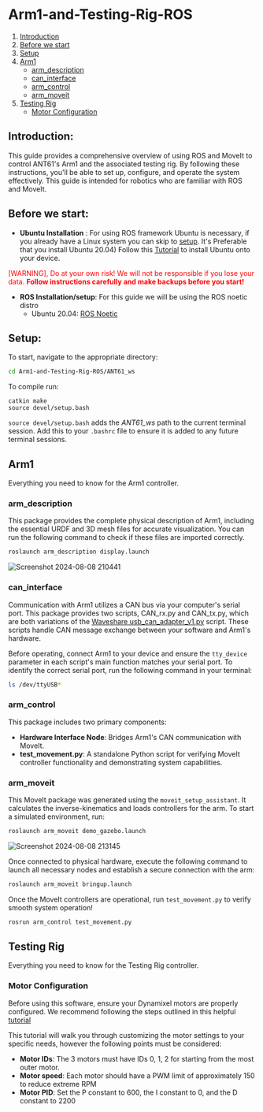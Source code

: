 # Arm1-and-Testing-Rig-ROS

1. [Introduction](#introduction)
1. [Before we start](#before-we-start)
1. [Setup](#setup)
1. [Arm1](#arm1)
	* [arm_description](#arm_description)
	* [can_interface](#can_interface)
	* [arm_control](#arm_control)
	* [arm_moveit](#arm_moveit)
1. [Testing Rig](#testing-rig)
   	* [Motor Configuration](#motor-configuration)

## Introduction: 
This guide provides a comprehensive overview of using ROS and MoveIt to control ANT61's Arm1 and the associated testing rig. By following these instructions, you'll be able to set up, configure, and operate the system effectively. This guide is intended for robotics who are familiar with ROS and MoveIt.

## Before we start:
* __Ubuntu Installation__ :
For using ROS framework Ubuntu is necessary, if you already have a Linux system you can skip to [setup](#setup). It's Preferable that you install Ubuntu 20.04)
Follow this [Tutorial](https://ubuntu.com/tutorials/install-ubuntu-desktop#1-overview) to install Ubuntu onto your device. 

<span style="color:red">[WARNING], Do at your own risk! We will not be responsible if you lose your data. __Follow instructions carefully and make backups before you start!__</span>

* __ROS Installation/setup__: For this guide we will be using the ROS noetic distro
	- Ubuntu 20.04: [ROS Noetic](https://wiki.ros.org/noetic/Installation/Ubuntu)

## Setup:
To start, navigate to the appropriate directory:

```bash
cd Arm1-and-Testing-Rig-ROS/ANT61_ws
```
To compile run:

```
catkin make
source devel/setup.bash
```
`source devel/setup.bash` adds the *ANT61_ws* path to the current terminal session. Add this to your `.bashrc` file to ensure it is added to any future terminal sessions.

## Arm1
Everything you need to know for the Arm1 controller.

### arm_description
This package provides the complete physical description of Arm1, including the essential URDF and 3D mesh files for accurate visualization. You can run the following command to check if these files are imported correctly.

```bash
roslaunch arm_description display.launch
```
![Screenshot 2024-08-08 210441](https://github.com/user-attachments/assets/1f21b0d1-daf3-4c70-8b87-295491abbb93)

### can_interface
Communication with Arm1 utilizes a CAN bus via your computer's serial port. This package provides two scripts, CAN_rx.py and CAN_tx.py, which are both variations of the [Waveshare usb_can_adapter_v1.py](https://github.com/RajithaRanasinghe/Python-Class-for-Waveshare-USB-CAN-A/blob/main/usb_can_adapter_v1.py) script. These scripts handle CAN message exchange between your software and Arm1's hardware.

Before operating, connect Arm1 to your device and ensure the `tty_device` parameter in each script's main function matches your serial port. To identify the correct serial port, run the following command in your terminal:
```bash
ls /dev/ttyUSB*
```
### arm_control
This package includes two primary components:
* __Hardware Interface Node__: Bridges Arm1's CAN communication with MoveIt.
* __test_movement.py__: A standalone Python script for verifying MoveIt controller functionality and demonstrating system capabilities.

### arm_moveit
This MoveIt package was generated using the `moveit_setup_assistant`. It calculates the inverse-kinematics and loads controllers for the arm. To start a simulated environment, run:

```bash
roslaunch arm_moveit demo_gazebo.launch
```
![Screenshot 2024-08-08 213145](https://github.com/user-attachments/assets/ef3631ed-2682-4be6-b490-0e53a68a90f7)

Once connected to physical hardware, execute the following command to launch all necessary nodes and establish a secure connection with the arm:

```bash
roslaunch arm_moveit bringup.launch
```
Once the MoveIt controllers are operational, run `test_movement.py` to verify smooth system operation!
```bash
rosrun arm_control test_movement.py
```

## Testing Rig
Everything you need to know for the Testing Rig controller.

### Motor Configuration
Before using this software, ensure your Dynamixel motors are properly configured. We recommend following the steps outlined in this helpful [tutorial](#https://emanual.robotis.com/docs/en/software/dynamixel/dynamixel_sdk/overview/](https://emanual.robotis.com/docs/en/software/dynamixel/dynamixel_wizard2/)) 

This tutorial will walk you through customizing the motor settings to your specific needs, however the following points must be considered:
* __Motor IDs__: The 3 motors must have IDs 0, 1, 2 for starting from the most outer motor.
* __Motor speed__: Each motor should have a PWM limit of approximately 150 to reduce extreme RPM
* __Motor PID__: Set the P constant to 600, the I constant to 0, and the D constant to 2200
